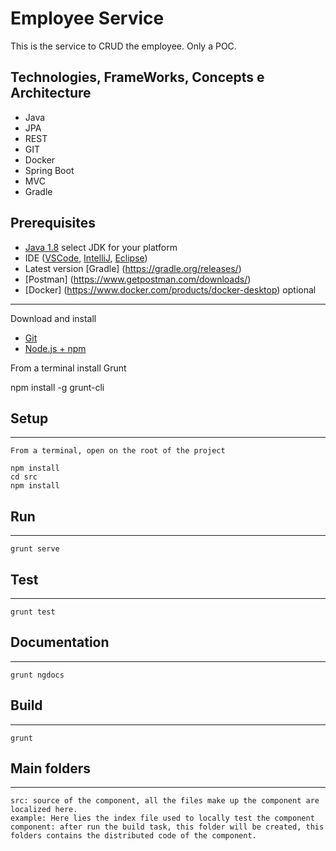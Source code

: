 
# Employee Service
This is the service to CRUD the employee. Only a POC.

## Technologies, FrameWorks, Concepts e Architecture

* Java
* JPA
* REST
* GIT
* Docker
* Spring Boot
* MVC
* Gradle

## Prerequisites

* [Java 1.8](https://docs.aws.amazon.com/corretto/latest/corretto-8-ug/downloads-list.html) select JDK for your platform
* IDE ([VSCode](https://code.visualstudio.com/download), [IntelliJ](https://www.jetbrains.com/idea/download/#section=windows), [Eclipse](https://www.eclipse.org/downloads/))
* Latest version [Gradle] (https://gradle.org/releases/)
* [Postman] (https://www.getpostman.com/downloads/)
* [Docker] (https://www.docker.com/products/docker-desktop) optional

---
Download and install
* [Git](https://git-scm.com/downloads)
* [Node.js + npm](https://nodejs.org/en/)

From a terminal install Grunt

npm install -g grunt-cli

## Setup
---
    From a terminal, open on the root of the project

    npm install
    cd src
    npm install

## Run
---
    grunt serve

## Test
---
    grunt test

## Documentation
---
    grunt ngdocs

## Build
---
    grunt

## Main folders
---
    src: source of the component, all the files make up the component are localized here.
    example: Here lies the index file used to locally test the component
    component: after run the build task, this folder will be created, this folders contains the distributed code of the component.

